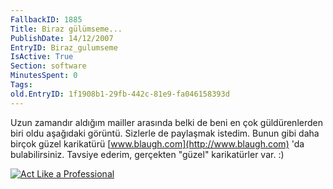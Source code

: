 ```yaml
---
FallbackID: 1885
Title: Biraz gülümseme...
PublishDate: 14/12/2007
EntryID: Biraz_gulumseme
IsActive: True
Section: software
MinutesSpent: 0
Tags: 
old.EntryID: 1f1908b1-29fb-442c-81e9-fa046158393d
---
```

Uzun zamandır aldığım mailler arasında belki de beni en çok
güldürenlerden biri oldu aşağıdaki görüntü. Sizlerle de paylaşmak
istedim. Bunun gibi daha birçok güzel karikatürü
[www.blaugh.com](http://www.blaugh.com) 'da bulabilirsiniz. Tavsiye
ederim, gerçekten "güzel" karikatürler var. :)

[![Act Like a
Professional](http://blaugh.com/cartoons/070104_booger-blogger.gif "Act Like a Professional")](http://blaugh.com/2007/01/04/act-like-a-professional)


